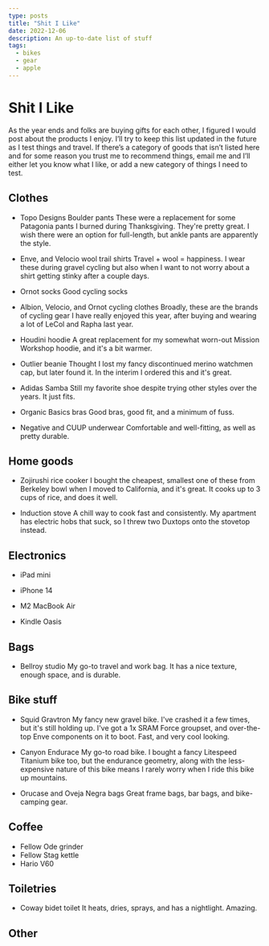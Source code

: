 ```yaml
---
type: posts
title: "Shit I Like"
date: 2022-12-06
description: An up-to-date list of stuff
tags:
  - bikes 
  - gear
  - apple
---
```


# Shit I Like

As the year ends and folks are buying gifts for each other, I figured I would post about the products I enjoy. I’ll try to keep this list updated in the  future as I test things and travel. If there’s a category of goods that isn’t listed here and for some reason you trust me to recommend things, email me and I’ll either let you know what I like, or add a new category of things I need to test.

## Clothes

- Topo Designs Boulder pants
   These were a replacement for some Patagonia pants I burned during Thanksgiving. They're pretty great. I wish there were an option for full-length, but ankle pants are apparently the style.

- Enve, and Velocio wool trail shirts
   Travel + wool = happiness. I wear these during gravel cycling but also when I want to not worry about a shirt getting stinky after a couple days.

- Ornot socks
   Good cycling socks

- Albion, Velocio, and Ornot cycling clothes
   Broadly, these are the brands of cycling gear I have really enjoyed this year, after buying and wearing a lot of LeCol and Rapha last year.

- Houdini hoodie
   A great replacement for my somewhat worn-out Mission Workshop hoodie, and it's a bit warmer.

- Outlier beanie
   Thought I lost my fancy discontinued merino watchmen cap, but later found it. In the interim I ordered this and it's great.

- Adidas Samba
   Still my favorite shoe despite trying other styles over the years. It just fits.

- Organic Basics bras
   Good bras, good fit, and a minimum of fuss.

- Negative and CUUP underwear
   Comfortable and well-fitting, as well as pretty durable.

## Home goods

- Zojirushi rice cooker
   I bought the cheapest, smallest one of these from Berkeley bowl when I moved to California, and it's great. It cooks up to 3 cups of rice, and does it well.

- Induction stove
   A chill way to cook fast and consistently. My apartment has electric hobs that suck, so I threw two Duxtops onto the stovetop instead.

## Electronics

- iPad mini

- iPhone 14

- M2 MacBook Air

- Kindle Oasis

## Bags

- Bellroy studio
   My go-to travel and work bag. It has a nice texture, enough space, and is durable.

## Bike stuff

- Squid Gravtron
   My fancy new gravel bike. I've crashed it a few times, but it's still holding up. I've got a 1x SRAM Force groupset, and over-the-top Enve components on it to boot. Fast, and very cool looking.

- Canyon Endurace
   My go-to road bike. I bought a fancy Litespeed Titanium bike too, but the endurance geometry, along with the less-expensive nature of this bike means I rarely worry when I ride this bike up mountains.

- Orucase and Oveja Negra bags
   Great frame bags, bar bags, and bike-camping gear. 

## Coffee

- Fellow Ode grinder
- Fellow Stag kettle
- Hario V60 

## Toiletries

- Coway bidet toilet
   It heats, dries, sprays, and has a nightlight. Amazing.

## Other
